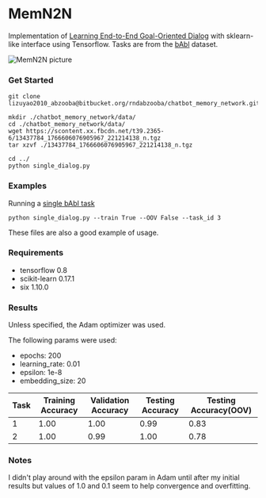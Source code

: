 # MemN2N

Implementation of [Learning End-to-End Goal-Oriented Dialog](https://arxiv.org/abs/1605.07683) with sklearn-like interface using Tensorflow. Tasks are from the [bAbl](https://research.facebook.com/research/babi/) dataset.

![MemN2N picture](https://www.dropbox.com/s/3rdwfxt80v45uqm/Screenshot%202015-11-19%2000.57.27.png?dl=1)

### Get Started

```
git clone lizuyao2010_abzooba@bitbucket.org/rndabzooba/chatbot_memory_network.git

mkdir ./chatbot_memory_network/data/
cd ./chatbot_memory_network/data/
wget https://scontent.xx.fbcdn.net/t39.2365-6/13437784_1766606076905967_221214138_n.tgz
tar xzvf ./13437784_1766606076905967_221214138_n.tgz

cd ../
python single_dialog.py
```

### Examples

Running a [single bAbI task](./single_dialog.py)

```
python single_dialog.py --train True --OOV False --task_id 3
```

These files are also a good example of usage.

### Requirements

* tensorflow 0.8
* scikit-learn 0.17.1
* six 1.10.0

### Results

Unless specified, the Adam optimizer was used.

The following params were used:
  * epochs: 200
  * learning_rate: 0.01
  * epsilon: 1e-8
  * embedding_size: 20


Task  |  Training Accuracy  |  Validation Accuracy  |  Testing Accuracy	 |  Testing Accuracy(OOV)
------|---------------------|-----------------------|--------------------|-----------------------
1     |  1.00	            |  1.00		            |  0.99				 |	0.83
2     |  1.00               |  0.99		            |  1.00				 |	0.78

### Notes

I didn't play around with the epsilon param in Adam until after my initial results but values of 1.0 and 0.1 seem to help convergence and overfitting.
